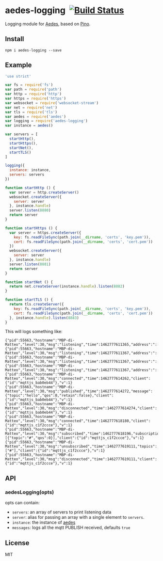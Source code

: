 # aedes-logging&nbsp;&nbsp;[![Build Status](https://travis-ci.org/mcollina/aedes-logging.svg)](https://travis-ci.org/mcollina/aedes-logging)

Logging module for [Aedes][aedes], based on [Pino](https://github.com/mcollina/pino).

## Install

```
npm i aedes-logging --save
```

## Example

```js
'use strict'

var fs = require('fs')
var path = require('path')
var http = require('http')
var https = require('https')
var websocket = require('websocket-stream')
var net = require('net')
var tls = require('tls')
var aedes = require('aedes')
var logging = require('aedes-logging')
var instance = aedes()

var servers = [
  startHttp(),
  startHttps(),
  startNet(),
  startTLS()
]

logging({
  instance: instance,
  servers: servers
})

function startHttp () {
  var server = http.createServer()
  websocket.createServer({
    server: server
  }, instance.handle)
  server.listen(8880)
  return server
}

function startHttps () {
  var server = https.createServer({
    key: fs.readFileSync(path.join(__dirname, 'certs', 'key.pem')),
    cert: fs.readFileSync(path.join(__dirname, 'certs', 'cert.pem'))
  })
  websocket.createServer({
    server: server
  }, instance.handle)
  server.listen(8881)
  return server
}

function startNet () {
  return net.createServer(instance.handle).listen(8882)
}

function startTLS () {
  return tls.createServer({
    key: fs.readFileSync(path.join(__dirname, 'certs', 'key.pem')),
    cert: fs.readFileSync(path.join(__dirname, 'certs', 'cert.pem'))
  }, instance.handle).listen(8883)
}
```

This will logs something like:

```
{"pid":55663,"hostname":"MBP-di-Matteo","level":30,"msg":"listening","time":1462777611365,"address":"::","family":"IPv6","port":8880,"protocol":"http","v":1}
{"pid":55663,"hostname":"MBP-di-Matteo","level":30,"msg":"listening","time":1462777611367,"address":"::","family":"IPv6","port":8881,"protocol":"https","v":1}
{"pid":55663,"hostname":"MBP-di-Matteo","level":30,"msg":"listening","time":1462777611367,"address":"::","family":"IPv6","port":8882,"protocol":"tcp","v":1}
{"pid":55663,"hostname":"MBP-di-Matteo","level":30,"msg":"listening","time":1462777611367,"address":"::","family":"IPv6","port":8883,"protocol":"tls","v":1}
{"pid":55663,"hostname":"MBP-di-Matteo","level":30,"msg":"connected","time":1462777614262,"client":{"id":"mqttjs_bab0eb44"},"v":1}
{"pid":55663,"hostname":"MBP-di-Matteo","level":30,"msg":"published","time":1462777614272,"message":{"topic":"hello","qos":0,"retain":false},"client":{"id":"mqttjs_bab0eb44"},"v":1}
{"pid":55663,"hostname":"MBP-di-Matteo","level":30,"msg":"disconnected","time":1462777614274,"client":{"id":"mqttjs_bab0eb44"},"v":1}
{"pid":55663,"hostname":"MBP-di-Matteo","level":30,"msg":"connected","time":1462777618180,"client":{"id":"mqttjs_c1f2ccce"},"v":1}
{"pid":55663,"hostname":"MBP-di-Matteo","level":30,"msg":"subscribed","time":1462777618196,"subscriptions":[{"topic":"#","qos":0}],"client":{"id":"mqttjs_c1f2ccce"},"v":1}
{"pid":55663,"hostname":"MBP-di-Matteo","level":30,"msg":"unsubscribed","time":1462777619111,"topics":["#"],"client":{"id":"mqttjs_c1f2ccce"},"v":1}
{"pid":55663,"hostname":"MBP-di-Matteo","level":30,"msg":"disconnected","time":1462777619111,"client":{"id":"mqttjs_c1f2ccce"},"v":1}
```

## API

### aedesLogging(opts)

opts can contain:

* `servers`: an array of servers to print listening data
* `server`: alias for passing an array with a single element to
  `servers`.
* `instance`: the instance of [aedes][aedes]
* `messages`: logs all the mqtt PUBLISH received, defaults `true`

## License

MIT

[aedes]: https://github.com/mcollina/aedes
